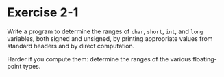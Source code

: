 # Exercise 2-1

Write a program to determine the ranges of `char`, `short`, `int`, and `long` variables, both signed and unsigned, by printing appropriate values from standard headers and by direct computation.

Harder if you compute them: determine the ranges of the various floating-point types.
